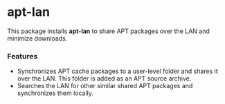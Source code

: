 # apt-lan
This package installs **apt-lan** to share APT packages over the LAN and minimize downloads.

### Features
- Synchronizes APT cache packages to a user-level folder and shares it over the LAN. This folder is added as an APT source archive.
- Searches the LAN for other similar shared APT packages and synchronizes them locally.

